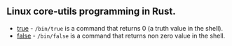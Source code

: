 ## Linux core-utils programming in Rust.

- [true](https://github.com/xelemental/Experiments/blob/main/rust-utils/src/bin/true.rs) - `/bin/true` is a command that returns 0 (a truth value in the shell).
- [false](https://github.com/xelemental/Experiments/blob/main/rust-utils/src/bin/false.rs) - `/bin/false` is a command that returns non zero value in the shell.
